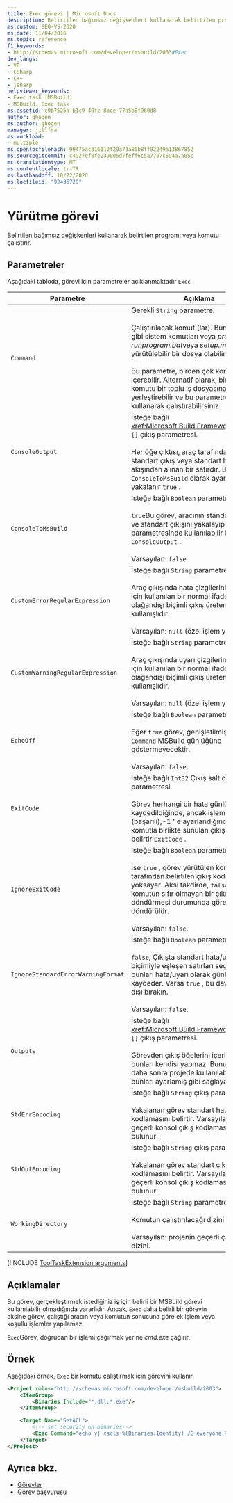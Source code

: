 ```yaml
---
title: Exec görevi | Microsoft Docs
description: Belirtilen bağımsız değişkenleri kullanarak belirtilen program veya komutu çalıştırmak için MSBuild exec görevini kullanmayı öğrenin.
ms.custom: SEO-VS-2020
ms.date: 11/04/2016
ms.topic: reference
f1_keywords:
- http://schemas.microsoft.com/developer/msbuild/2003#Exec
dev_langs:
- VB
- CSharp
- C++
- jsharp
helpviewer_keywords:
- Exec task [MSBuild]
- MSBuild, Exec task
ms.assetid: c9b7525a-b1c9-40fc-8bce-77a5b8f960d8
author: ghogen
ms.author: ghogen
manager: jillfra
ms.workload:
- multiple
ms.openlocfilehash: 99475ac316112f29a73a85b8ff92249a13867852
ms.sourcegitcommit: c4927ef8fe239005d7feff6c5a7707c594a7a05c
ms.translationtype: MT
ms.contentlocale: tr-TR
ms.lasthandoff: 10/22/2020
ms.locfileid: "92436729"
---
```

# <a name="exec-task"></a>Yürütme görevi

Belirtilen bağımsız değişkenleri kullanarak belirtilen programı veya komutu çalıştırır.

## <a name="parameters"></a>Parametreler

Aşağıdaki tabloda, görevi için parametreler açıklanmaktadır `Exec` .

|Parametre|Açıklama|
|---------------|-----------------|
|`Command`|Gerekli `String` parametre.<br /><br /> Çalıştırılacak komut (lar). Bunlar, attrib gibi sistem komutları veya *program.exe*, *runprogram.bat*veya *setup.msi*gibi yürütülebilir bir dosya olabilir.<br /><br /> Bu parametre, birden çok komut satırı içerebilir. Alternatif olarak, birden fazla komutu bir toplu iş dosyasına yerleştirebilir ve bu parametreyi kullanarak çalıştırabilirsiniz.|
|`ConsoleOutput`|İsteğe bağlı <xref:Microsoft.Build.Framework.ITaskItem> `[]` çıkış parametresi.<br /><br /> Her öğe çıktısı, araç tarafından yayılan standart çıkış veya standart hata akışından alınan bir satırdır. Bu yalnızca `ConsoleToMsBuild` olarak ayarlanırsa yakalanır `true` .|
|`ConsoleToMsBuild`|İsteğe bağlı `Boolean` parametre.<br /><br /> `true`Bu görev, aracının standart hatasını ve standart çıkışını yakalayıp çıkış parametresinde kullanılabilir hale getirir `ConsoleOutput` .<br /><br />Varsayılan: `false`.|
|`CustomErrorRegularExpression`|İsteğe bağlı `String` parametre.<br /><br /> Araç çıkışında hata çizgilerini belirlemek için kullanılan bir normal ifade belirtir. Bu, olağandışı biçimli çıkış üreten araçlar için kullanışlıdır.<br /><br />Varsayılan: `null` (özel işlem yok).|
|`CustomWarningRegularExpression`|İsteğe bağlı `String` parametre.<br /><br /> Araç çıkışında uyarı çizgilerini belirlemek için kullanılan bir normal ifade belirtir. Bu, olağandışı biçimli çıkış üreten araçlar için kullanışlıdır.<br /><br />Varsayılan: `null` (özel işlem yok).|
|`EchoOff`|İsteğe bağlı `Boolean` parametre.<br /><br /> Eğer `true` görev, genişletilmiş formunu `Command` MSBuild günlüğüne göstermeyecektir.<br /><br />Varsayılan: `false`.|
|`ExitCode`|İsteğe bağlı `Int32` Çıkış salt okunurdur parametresi.<br /><br /> Görev herhangi bir hata günlüğe kaydedildiğinde, ancak işlem 0 ' dan (başarılı),-1 ' e ayarlandığında yürütülen komutla birlikte sunulan çıkış kodunu belirtir `ExitCode` .|
|`IgnoreExitCode`|İsteğe bağlı `Boolean` parametre.<br /><br /> İse `true` , görev yürütülen komutu tarafından belirtilen çıkış kodunu yoksayar. Aksi takdirde, `false` çalıştırılan komutun sıfır olmayan bir çıkış kodu döndürmesi durumunda görev döndürülür.<br /><br />Varsayılan: `false`.|
|`IgnoreStandardErrorWarningFormat`|İsteğe bağlı `Boolean` parametre.<br /><br /> `false`, Çıkışta standart hata/uyarı biçimiyle eşleşen satırları seçer ve bunları hata/uyarı olarak günlüğe kaydeder. Varsa `true` , bu davranışı devre dışı bırakın.<br /><br />Varsayılan: `false`.|
|`Outputs`|İsteğe bağlı <xref:Microsoft.Build.Framework.ITaskItem> `[]` çıkış parametresi.<br /><br /> Görevden çıkış öğelerini içerir. `Exec`Görev bunları kendisi yapmaz. Bunun yerine, daha sonra projede kullanılabilmesi için bunları ayarlamış gibi sağlayabilirsiniz.|
|`StdErrEncoding`|İsteğe bağlı `String` çıkış parametresi.<br /><br /> Yakalanan görev standart hata akışının kodlamasını belirtir. Varsayılan değer geçerli konsol çıkış kodlamasında bulunur.|
|`StdOutEncoding`|İsteğe bağlı `String` çıkış parametresi.<br /><br /> Yakalanan görev standart çıkış akışının kodlamasını belirtir. Varsayılan değer geçerli konsol çıkış kodlamasında bulunur.|
|`WorkingDirectory`|İsteğe bağlı `String` parametre.<br /><br /> Komutun çalıştırılacağı dizini belirtir.<br /><br />Varsayılan: projenin geçerli çalışma dizini.|

[!INCLUDE [ToolTaskExtension arguments](includes/tooltaskextension-base-params.md)]

## <a name="remarks"></a>Açıklamalar

Bu görev, gerçekleştirmek istediğiniz iş için belirli bir MSBuild görevi kullanılabilir olmadığında yararlıdır. Ancak, `Exec` daha belirli bir görevin aksine görev, çalıştığı aracın veya komutun sonucuna göre ek işlem veya koşullu işlemler yapılamaz.

`Exec`Görev, doğrudan bir işlemi çağırmak yerine *cmd.exe* çağırır.

## <a name="example"></a>Örnek

Aşağıdaki örnek, `Exec` bir komutu çalıştırmak için görevini kullanır.

```xml
<Project xmlns="http://schemas.microsoft.com/developer/msbuild/2003">
    <ItemGroup>
        <Binaries Include="*.dll;*.exe"/>
    </ItemGroup>

    <Target Name="SetACL">
        <!-- set security on binaries-->
        <Exec Command="echo y| cacls %(Binaries.Identity) /G everyone:R"/>
    </Target>
</Project>
```

## <a name="see-also"></a>Ayrıca bkz.

- [Görevler](../msbuild/msbuild-tasks.md)
- [Görev başvurusu](../msbuild/msbuild-task-reference.md)
